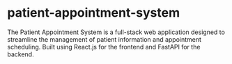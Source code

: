 # patient-appointment-system
The Patient Appointment System is a full-stack web application designed to streamline the management of patient information and appointment scheduling. Built using React.js for the frontend and FastAPI for the backend.

